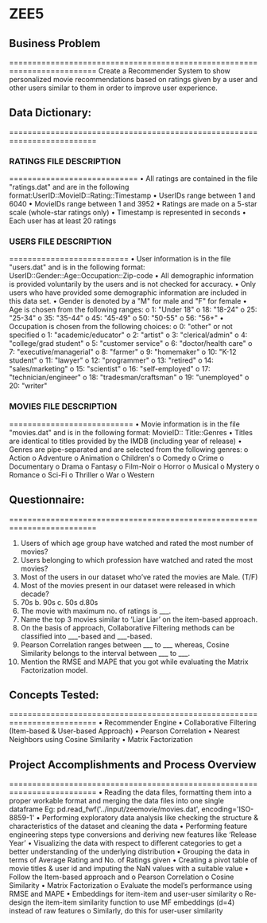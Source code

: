 # ZEE5

## Business Problem
=========================================================================
Create a Recommender System to show personalized movie recommendations based on ratings given by a user and other users similar to them in order to improve user experience.

## Data Dictionary:
=========================================================================

### RATINGS FILE DESCRIPTION
============================
   •  All ratings are contained in the file "ratings.dat" and are in the following format:UserID::MovieID::Rating::Timestamp
        • UserIDs range between 1 and 6040
        • MovieIDs range between 1 and 3952
        • Ratings are made on a 5-star scale (whole-star ratings only)
        • Timestamp is represented in seconds
        • Each user has at least 20 ratings
### USERS FILE DESCRIPTION
==========================
    •  User information is in the file "users.dat" and is in the following format: UserID::Gender::Age::Occupation::Zip-code
    •  All demographic information is provided voluntarily by the users and is not checked for  accuracy.
    •  Only users who have provided some demographic information are included in this data set.
    • Gender is denoted by a "M" for male and "F" for female
    • Age is chosen from the following ranges:
        o 1: "Under 18"
        o 18: "18-24"
        o 25: "25-34"
        o 35: "35-44"
        o 45: "45-49"
        o 50: "50-55"
        o 56: "56+"
        • Occupation is chosen from the following choices:
        o 0: "other" or not specified
        o 1: "academic/educator"
        o 2: "artist"
        o 3: "clerical/admin"
        o 4: "college/grad student"
        o 5: "customer service"
        o 6: "doctor/health care"
        o 7: "executive/managerial"
        o 8: "farmer"
        o 9: "homemaker"
        o 10: "K-12 student"
        o 11: "lawyer"
        o 12: "programmer"
        o 13: "retired"
        o 14: "sales/marketing"
        o 15: "scientist"
        o 16: "self-employed"
        o 17: "technician/engineer"
        o 18: "tradesman/craftsman"
        o 19: "unemployed"
        o 20: "writer"
### MOVIES FILE DESCRIPTION
===========================
    • Movie information is in the file "movies.dat" and is in the following format: MovieID:: Title::Genres
    • Titles are identical to titles provided by the IMDB (including year of release)
    • Genres are pipe-separated and are selected from the following genres:
        o Action
        o Adventure
        o Animation
        o Children's
        o Comedy
        o Crime
        o Documentary
        o Drama
        o Fantasy
        o Film-Noir
        o Horror
        o Musical
        o Mystery
        o Romance
        o Sci-Fi
        o Thriller
        o War
        o Western

## Questionnaire:
=========================================================================
1. Users of which age group have watched and rated the most number of movies?
2. Users belonging to which profession have watched and rated the most movies?
3. Most of the users in our dataset who’ve rated the movies are Male. (T/F)
4. Most of the movies present in our dataset were released in which decade?
1. 70s b. 90s c. 50s d.80s
5. The movie with maximum no. of ratings is ___.
6. Name the top 3 movies similar to ‘Liar Liar’ on the item-based approach.
7. On the basis of approach, Collaborative Filtering methods can be classified into 
___-based and ___-based.
8. Pearson Correlation ranges between ___ to ___ whereas, Cosine Similarity 
belongs to the interval between ___ to ___.
9. Mention the RMSE and MAPE that you got while evaluating the Matrix 
Factorization model.
       
## Concepts Tested:
=========================================================================
    • Recommender Engine
    • Collaborative Filtering (Item-based & User-based Approach)
    • Pearson Correlation
    • Nearest Neighbors using Cosine Similarity
    • Matrix Factorization
    
## Project Accomplishments and Process Overview
=========================================================================
• Reading the data files, formatting them into a proper workable format and merging the data files into one single dataframe
  Eg: pd.read_fwf('../input/zeemovie/movies.dat', encoding='ISO-8859-1'
• Performing exploratory data analysis like checking the structure & characteristics of the dataset and cleaning the data
• Performing feature engineering steps type conversions and deriving new features like ‘Release Year’
• Visualizing the data with respect to different categories to get a better understanding of the underlying distribution
• Grouping the data in terms of Average Rating and No. of Ratings given
• Creating a pivot table of movie titles & user id and imputing the NaN values with a suitable value
• Follow the Item-based approach and
    o Pearson Correlation
    o Cosine Similarity
• Matrix Factorization
    o Evaluate the model’s performance using RMSE and MAPE
• Embeddings for item-item and user-user similarity
    o Re-design the item-item similarity function to use MF embeddings (d=4) 
    instead of raw features
    o Similarly, do this for user-user similarity
    

    
    
